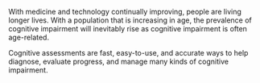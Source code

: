 With medicine and technology continually improving, people are living longer lives. With a population that is increasing in age, the prevalence of cognitive impairment will inevitably rise as cognitive impairment is often age-related.

Cognitive assessments are fast, easy-to-use, and accurate ways to help diagnose, evaluate progress, and manage many kinds of cognitive impairment.